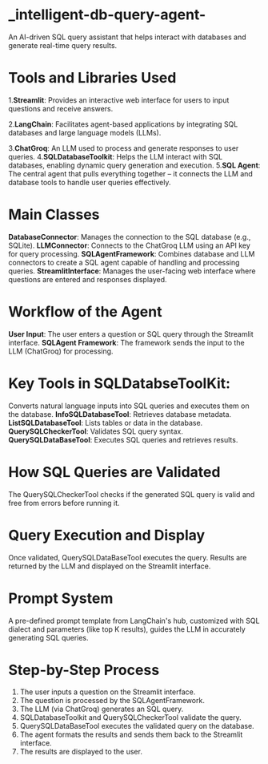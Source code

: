 # _intelligent-db-query-agent-
An AI-driven SQL query assistant that helps interact with databases and generate real-time query results.

# Tools and Libraries Used
1.**Streamlit**: Provides an interactive web interface for users to input questions and receive answers.

2.**LangChain**: Facilitates agent-based applications by integrating SQL databases and large language models (LLMs).

3.**ChatGroq**: An LLM used to process and generate responses to user queries.
4.**SQLDatabaseToolkit**: Helps the LLM interact with SQL databases, enabling dynamic query generation and execution.
5.**SQL Agent**: The central agent that pulls everything together – it connects the LLM and database tools to handle user queries effectively.

# Main Classes
**DatabaseConnector**: Manages the connection to the SQL database (e.g., SQLite).
**LLMConnector**: Connects to the ChatGroq LLM using an API key for query processing.
**SQLAgentFramework**: Combines database and LLM connectors to create a SQL agent capable of handling and processing queries.
**StreamlitInterface**: Manages the user-facing web interface where questions are entered and responses displayed.

# Workflow of the Agent
**User Input**: The user enters a question or SQL query through the Streamlit interface.
**SQLAgent Framework**: The framework sends the input to the LLM (ChatGroq) for processing.

# Key Tools in SQLDatabseToolKit: 
Converts natural language inputs into SQL queries and executes them on the database.
**InfoSQLDatabaseTool**: Retrieves database metadata.
**ListSQLDatabaseTool**: Lists tables or data in the database.
**QuerySQLCheckerTool**: Validates SQL query syntax.
**QuerySQLDataBaseTool**: Executes SQL queries and retrieves results.

# How SQL Queries are Validated
The QuerySQLCheckerTool checks if the generated SQL query is valid and free from errors before running it.

# Query Execution and Display
Once validated, QuerySQLDataBaseTool executes the query.
Results are returned by the LLM and displayed on the Streamlit interface.

# Prompt System
A pre-defined prompt template from LangChain's hub, customized with SQL dialect and parameters (like top K results), guides the LLM in accurately generating SQL queries.

# Step-by-Step Process
1. The user inputs a question on the Streamlit interface.
2. The question is processed by the SQLAgentFramework.
3. The LLM (via ChatGroq) generates an SQL query.
4. SQLDatabaseToolkit and QuerySQLCheckerTool validate the query.
5. QuerySQLDataBaseTool executes the validated query on the database.
6. The agent formats the results and sends them back to the Streamlit interface.
7. The results are displayed to the user.

